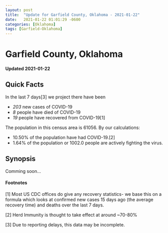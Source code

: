 ```yaml
---
layout: post
title:  "Update for Garfield County, Oklahoma - 2021-01-22"
date:   2021-01-22 01:01:29 -0600
categories: [Oklahoma]
tags: [Garfield-Oklahoma]
---
```


# Garfield County, Oklahoma
#### Updated 2021-01-22

## Quick Facts

In the last 7 days[3] we project there have been
- *203* new cases of COVID-19
- *8* people have died of COVID-19
- *19* people have recovered from COVID-19[1]

The population in this census area is 61056. By our calculations:
- 10.50% of the population have had COVID-19.[2]
- 1.64% of the population or 1002.0 people are actively fighting the virus.

## Synopsis

Comming soon...


#### Footnotes

[1] Most US CDC offices do give any recovery statistics- we base this on a formula which looks at confirmed new cases
15 days ago (the average recovery time) and deaths over the last 7 days.

[2] Herd Immunity is thought to take effect at around ~70-80%

[3] Due to reporting delays, this data may be incomplete.
 
    